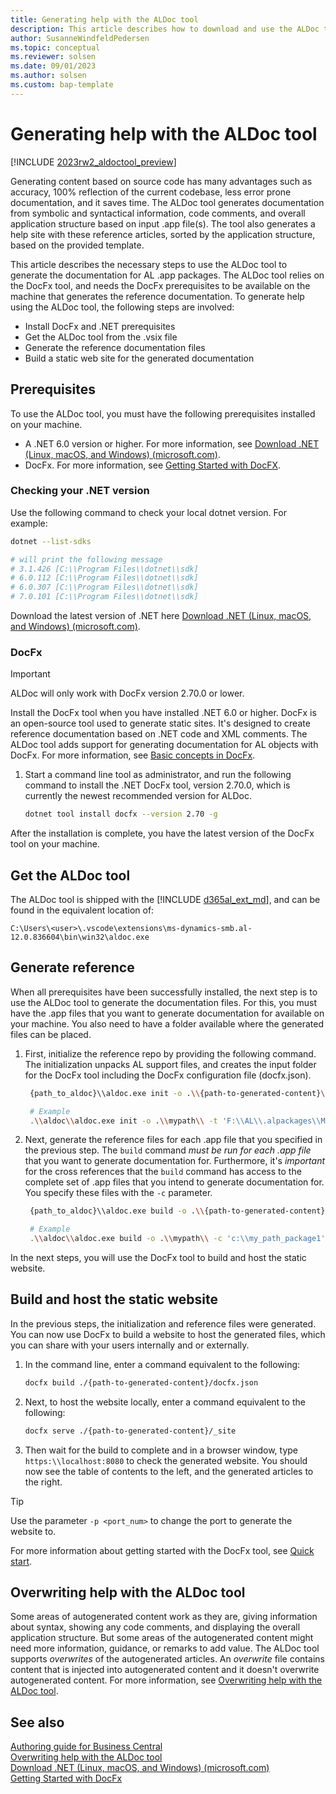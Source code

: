 ```yaml
---
title: Generating help with the ALDoc tool
description: This article describes how to download and use the ALDoc tool to generate reference help for first party apps for Business Central. 
author: SusanneWindfeldPedersen
ms.topic: conceptual
ms.reviewer: solsen
ms.date: 09/01/2023
ms.author: solsen
ms.custom: bap-template
---
```


# Generating help with the ALDoc tool

[!INCLUDE [2023rw2_aldoctool_preview](../developer/includes/2023rw2_aldoctool_preview.md)]

Generating content based on source code has many advantages such as accuracy, 100% reflection of the current codebase, less error prone documentation, and it saves time. The ALDoc tool generates documentation from symbolic and syntactical information, code comments, and overall application structure based on input .app file(s). The tool also generates a help site with these reference articles, sorted by the application structure, based on the provided template.

This article describes the necessary steps to use the ALDoc tool to generate the documentation for AL .app packages. The ALDoc tool relies on the DocFx tool, and needs the DocFx prerequisites to be available on the machine that generates the reference documentation. To generate help using the ALDoc tool, the following steps are involved: 

* Install DocFx and .NET prerequisites
* Get the ALDoc tool from the .vsix file
* Generate the reference documentation files
* Build a static web site for the generated documentation

## Prerequisites

To use the ALDoc tool, you must have the following prerequisites installed on your machine. 

- A .NET 6.0 version or higher. For more information, see [Download .NET (Linux, macOS, and Windows) (microsoft.com)](https://dotnet.microsoft.com/download).
- DocFx. For more information, see [Getting Started with DocFX](https://dotnet.github.io/docfx/index.html).

### Checking your .NET version

Use the following command to check your local dotnet version. For example:

```bash
dotnet --list-sdks

# will print the following message
# 3.1.426 [C:\\Program Files\\dotnet\\sdk]
# 6.0.112 [C:\\Program Files\\dotnet\\sdk]
# 6.0.307 [C:\\Program Files\\dotnet\\sdk]
# 7.0.101 [C:\\Program Files\\dotnet\\sdk]
```

Download the latest version of .NET here [Download .NET (Linux, macOS, and Windows) (microsoft.com)](https://dotnet.microsoft.com/en-us/download).

### DocFx

> [!IMPORTANT]  
> ALDoc will only work with DocFx version 2.70.0 or lower.

Install the DocFx tool when you have installed .NET 6.0 or higher. DocFx is an open-source tool used to generate static sites. It's designed to create reference documentation based on .NET code and XML comments. The ALDoc tool adds support for generating documentation for AL objects with DocFx. For more information, see [Basic concepts in DocFx](https://dotnet.github.io/docfx/docs/basic-concepts.html).

1. Start a command line tool as administrator, and run the following command to install the .NET DocFx tool, version 2.70.0, which is currently the newest recommended version for ALDoc.

    ```bash
    dotnet tool install docfx --version 2.70 -g
    ```

After the installation is complete, you have the latest version of the DocFx tool on your machine.

## Get the ALDoc tool

The ALDoc tool is shipped with the [!INCLUDE [d365al_ext_md](../includes/d365al_ext_md.md)], and can be found in the equivalent location of:  

```
C:\Users\<user>\.vscode\extensions\ms-dynamics-smb.al-12.0.836604\bin\win32\aldoc.exe
```

## Generate reference

When all prerequisites have been successfully installed, the next step is to use the ALDoc tool to generate the documentation files. For this, you must have the .app files that you want to generate documentation for available on your machine. You also need to have a folder available where the generated files can be placed.

1. First, initialize the reference repo by providing the following command. The initialization unpacks AL support files, and creates the input folder for the DocFx tool including the DocFx configuration file (docfx.json).  

    ```bash
     {path_to_aldoc}\\aldoc.exe init -o .\\{path-to-generated-content}\\ -t '{path_to_package1}','{path_to_package2}',...,'{path_to_package3}'
    ```
    ```bash
     # Example
     .\\aldoc\\aldoc.exe init -o .\\mypath\\ -t 'F:\\AL\\.alpackages\\Microsoft_System Application_23.0.00000.0.app'
    ```

2. Next, generate the reference files for each .app file that you specified in the previous step. The `build` command *must be run for each .app file* that you want to generate documentation for. Furthermore, it's *important* for the cross references that the `build` command has access to the complete set of .app files that you intend to generate documentation for. You specify these files with the `-c` parameter.

    ```bash
     {path_to_aldoc}\\aldoc.exe build -o .\\{path-to-generated-content}\\ -c '{path_to_package1}','{path_to_package2}',...,'{path_to_package3}' -s {path_to_package}
     ```
    ```bash
     # Example
     .\\aldoc\\aldoc.exe build -o .\\mypath\\ -c 'c:\\my_path_package1','c:\\my_path_package2','c:\\my_path_package3' -s 'F:\\AL\\.alpackages\\Microsoft_System Application_23.0.00000.0.app'
    ```

In the next steps, you will use the DocFx tool to build and host the static website.

## Build and host the static website

In the previous steps, the initialization and reference files were generated. You can now use DocFx to build a website to host the generated files, which you can share with your users internally and or externally. 

1. In the command line, enter a command equivalent to the following:  
    ```bash
    docfx build ./{path-to-generated-content}/docfx.json
    ```
2. Next, to host the website locally, enter a command equivalent to the following:  
    ```bash  
    docfx serve ./{path-to-generated-content}/_site
    ```
1. Then wait for the build to complete and in a browser window, type `https:\\localhost:8080` to check the generated website. You should now see the table of contents to the left, and the generated articles to the right. 

> [!TIP]  
> Use the parameter `-p <port_num>` to change the port to generate the website to.

For more information about getting started with the DocFx tool, see [Quick start](https://dotnet.github.io/docfx/index.html).

## Overwriting help with the ALDoc tool

Some areas of autogenerated content work as they are, giving information about syntax, showing any code comments, and displaying the overall application structure. But some areas of the autogenerated content might need more information, guidance, or remarks to add value. The ALDoc tool supports *overwrites* of the autogenerated articles. An *overwrite* file contains content that is injected into autogenerated content and it doesn't overwrite autogenerated content. For more information, see [Overwriting help with the ALDoc tool](help-aldoc-overwrites.md).

## See also

[Authoring guide for Business Central](writing-guide.md)  
[Overwriting help with the ALDoc tool](help-aldoc-overwrites.md)  
[Download .NET (Linux, macOS, and Windows) (microsoft.com)](https://dotnet.microsoft.com/download)  
[Getting Started with DocFx](https://dotnet.github.io/docfx/tutorial/docfx_getting_started.html)  